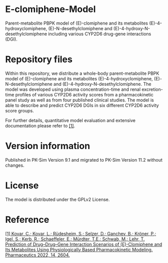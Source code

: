 # E-clomiphene-Model
Parent-metabolite PBPK model of (E)-clomiphene and its metabolites (E)-4-hydroxyclomiphene, (E)-N-desethylclomiphene and (E)-4-hydroxy-N-desethylclomiphene including various CYP2D6 drug-gene interactions (DGI).

# Repository files
Within this repository, we distribute a whole-body parent-metabolite PBPK model of (E)-clomiphene and its metabolites (E)-4-hydroxyclomiphene, (E)-N-desethylclomiphene and (E)-4-hydroxy-N-desethylclomiphene. The model was developed using plasma concentration-time and renal excretion-time profiles of various CYP2D6 activity scores from a pharmacokinetic panel study as well as from four published clinical studies. The model is able to describe and predict CYP2D6 DGIs in six different CYP2D6 activity score groups.

For further details, quantitative model evaluation and extensive documentation please refer to [[1]](https://doi.org/10.3390/pharmaceutics14122604).

# Version information
Published in PK-Sim Version 9.1 and migrated to PK-Sim Version 11.2 without changes.

# License
The model is distributed under the GPLv2 License.

# Reference
[[1] Kovar, C.; Kovar, L.; Rüdesheim, S.; Selzer, D.; Ganchev, B.; Kröner, P.; Igel, S.; Kerb, R.; Schaeffeler, E.; Mürdter, T.E.; Schwab, M.; Lehr, T. Prediction of Drug–Drug–Gene Interaction Scenarios of (E)-Clomiphene and Its Metabolites Using Physiologically Based Pharmacokinetic Modeling. Pharmaceutics 2022, 14, 2604.](https://doi.org/10.3390/pharmaceutics14122604)
